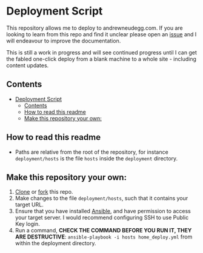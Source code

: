 # Deployment Script

This repository allows me to deploy to andrewneudegg.com. If you are looking to learn from this repo and find it unclear please open an [issue](https://github.com/AndrewNeudegg/www-deploy/issues/new) and I will endeavour to improve the documentation.

This is still a work in progress and will see continued progress until I can get the fabled one-click deploy from a blank machine to a whole site - including content updates.

## Contents
- [Deployment Script](#deployment-script)
  - [Contents](#contents)
  - [How to read this readme](#how-to-read-this-readme)
  - [Make this repository your own:](#make-this-repository-your-own)

## How to read this readme
* Paths are relative from the root of the repository, for instance `deployment/hosts` is the file `hosts` inside the `deployment` directory.

## Make this repository your own:
1. [Clone](repository) or [fork](https://help.github.com/en/articles/fork-a-repo) this repo.
2. Make changes to the file `deployment/hosts`, such that it contains your target URL.
3. Ensure that you have installed [Ansible](https://docs.ansible.com/ansible/latest/installation_guide/intro_installation.html), and have permission to access your target server. I would recommend configuring SSH to use Public Key login.
4. Run a command, **CHECK THE COMMAND BEFORE YOU RUN IT, THEY ARE DESTRUCTIVE**: `ansible-playbook -i hosts home_deploy.yml` from within the deployment directory.
